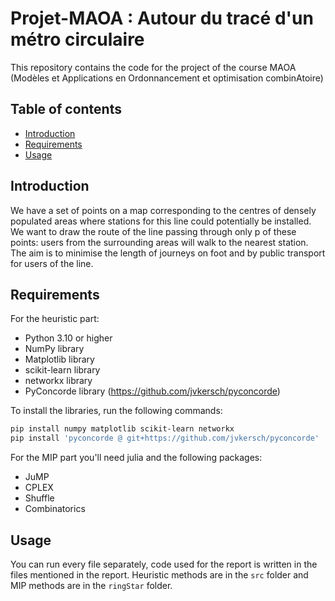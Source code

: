 # Projet-MAOA : Autour du tracé d'un métro circulaire

This repository contains the code for the project of the course MAOA (Modèles et Applications en Ordonnancement et optimisation combinAtoire)

## Table of contents

- [Introduction](#introduction)
- [Requirements](#requirements)
- [Usage](#usage)

## Introduction

We have a set of points on a map corresponding to the centres of densely populated areas where stations for this line could potentially be installed. We want to draw the route of the line passing through only p of these points: users from the surrounding areas will walk to the nearest station. The aim is to minimise the length of journeys on foot and by public transport for users of the line.

## Requirements

For the heuristic part:

- Python 3.10 or higher
- NumPy library
- Matplotlib library
- scikit-learn library
- networkx library
- PyConcorde library (<https://github.com/jvkersch/pyconcorde>)

To install the libraries, run the following commands:

```bash
pip install numpy matplotlib scikit-learn networkx
pip install 'pyconcorde @ git+https://github.com/jvkersch/pyconcorde'
```

For the MIP part you'll need julia and the following packages:

- JuMP
- CPLEX
- Shuffle
- Combinatorics

## Usage

You can run every file separately, code used for the report is written in the files mentioned in the report. Heuristic methods are in the `src` folder and MIP methods are in the `ringStar` folder.
